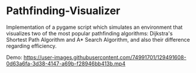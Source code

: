 # Pathfinding-Visualizer

Implementation of a pygame script which simulates an environment that visualizes two of the most popular pathfinding algorithms: Dijkstra's Shortest Path Algorithm and A* Search Algorithm, and also their difference regarding efficiency.

Demo: https://user-images.githubusercontent.com/74991701/129491608-0d63a6fa-3d38-4147-a69b-f28946bb413b.mp4
